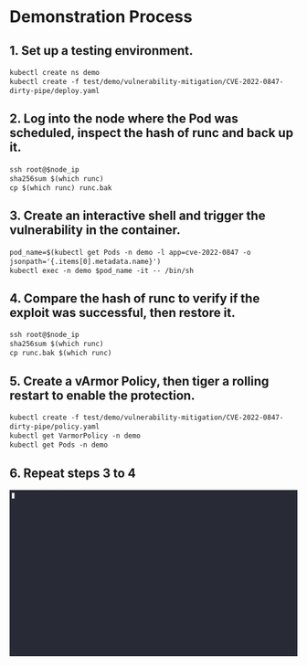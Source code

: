# Demonstration Process

## 1. Set up a testing environment.
```
kubectl create ns demo
kubectl create -f test/demo/vulnerability-mitigation/CVE-2022-0847-dirty-pipe/deploy.yaml
```

## 2. Log into the node where the Pod was scheduled, inspect the hash of runc and back up it.
```
ssh root@$node_ip
sha256sum $(which runc)
cp $(which runc) runc.bak
```

## 3. Create an interactive shell and trigger the vulnerability in the container.
```
pod_name=$(kubectl get Pods -n demo -l app=cve-2022-0847 -o jsonpath='{.items[0].metadata.name}')
kubectl exec -n demo $pod_name -it -- /bin/sh
```

## 4. Compare the hash of runc to verify if the exploit was successful, then restore it.
```
ssh root@$node_ip
sha256sum $(which runc)
cp runc.bak $(which runc)
```

## 5. Create a vArmor Policy, then tiger a rolling restart to enable the protection.
```
kubectl create -f test/demo/vulnerability-mitigation/CVE-2022-0847-dirty-pipe/policy.yaml
kubectl get VarmorPolicy -n demo
kubectl get Pods -n demo
```

## 6. Repeat steps 3 to 4

![image](CVE-2022-0847.gif)
